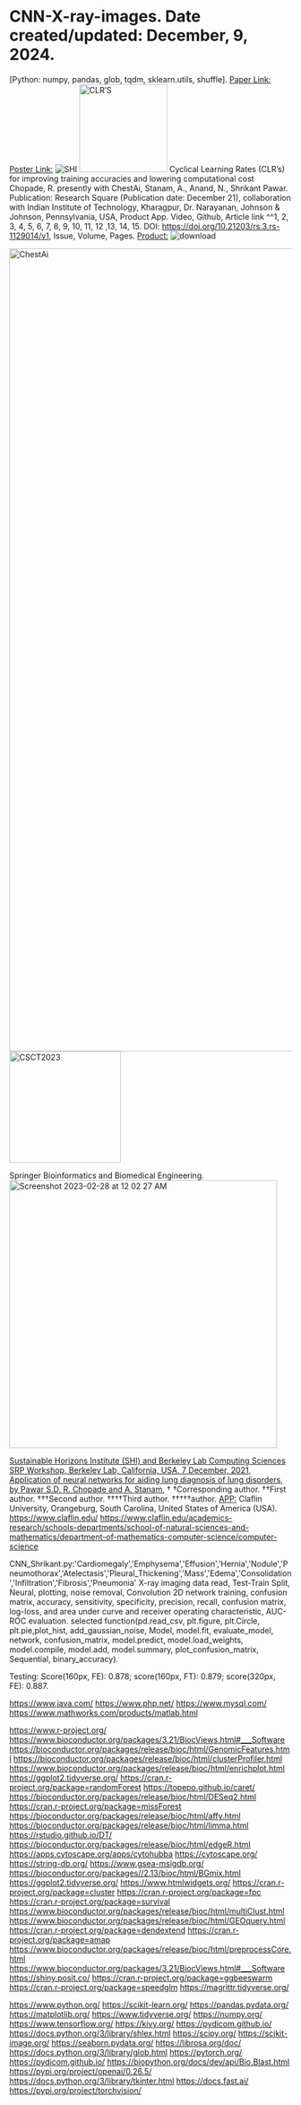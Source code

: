 # CNN-X-ray-images. Date created/updated: December, 9, 2024.
[Python: numpy, pandas, glob, tqdm, sklearn.utils, shuffle].
[Paper Link:](https://www.researchsquare.com/article/rs-1129014/v1)
[Poster Link:](https://www.claflin-computation.com/lab-journey?pgid=ktmii98q-a6104b66-064c-4cd4-bb24-0ccdc51caf10)
![SHI](https://github.com/spawar2/CNN-X-ray-images/assets/25118302/5f18aead-cc71-4b26-bb52-4e985d9f0f10)
<img width="157" alt="CLR’S" src="https://github.com/spawar2/CNN-X-ray-images/assets/25118302/198ba3ac-e0c4-4eec-85a3-4effbb4b223d">
Cyclical Learning Rates (CLR’s) for improving training accuracies and lowering computational cost Chopade, R. presently with ChestAi, Stanam, A., Anand, N., Shrikant Pawar. Publication: Research Square (Publication date: December 21), collaboration with Indian Institute of Technology, Kharagpur, Dr. Narayanan, Johnson & Johnson, Pennsylvania, USA, Product App. Video, Github, Article link ^^1, 2, 3, 4, 5, 6, 7, 8, 9, 10, 11, 12 ,13, 14, 15. DOI: https://doi.org/10.21203/rs.3.rs-1129014/v1, Issue, Volume, Pages.
[Product:](https://aws.amazon.com/marketplace/seller-profile?id=seller-b6otd3wry7lkk)
![download](https://github.com/user-attachments/assets/d0cf307d-91ee-44d6-b5dc-844a2685bdbf)

<img width="1433" alt="ChestAi" src="https://github.com/spawar2/CNN-X-ray-images/assets/25118302/7f7fea3f-5e64-47ca-ba30-d6366372cbda">
<img width="199" alt="CSCT2023" src="https://github.com/spawar2/CNN-X-ray-images/assets/25118302/a5ba2f6a-f989-4489-b0a4-8e0ce843dbed">

Springer Bioinformatics and Biomedical Engineering.
<img width="478" alt="Screenshot 2023-02-28 at 12 02 27 AM" src="https://user-images.githubusercontent.com/25118302/221759790-c962a7b7-42b6-426a-9ab7-92a6e4325937.png">

[Sustainable Horizons Institute (SHI) and Berkeley Lab Computing Sciences SRP Workshop, Berkeley Lab, California, USA, 7 December, 2021, Application of neural networks for aiding lung diagnosis of lung disorders, by Pawar S.D, R. Chopade and A. Stanam,](https://docs.google.com/presentation/d/1p4RRB2QZLeFBTxjjr_ZpzpGblMuqdyIC/edit#slide=id.p1)
†
†Corresponding author. ††First author. †††Second author. ††††Third author. †††††author.
[APP:](http://20.169.253.49:5001/login)
Claflin University, Orangeburg, South Carolina, United States of America (USA). 
https://www.claflin.edu/
https://www.claflin.edu/academics-research/schools-departments/school-of-natural-sciences-and-mathematics/department-of-mathematics-computer-science/computer-science

CNN_Shrikant.py:'Cardiomegaly','Emphysema','Effusion','Hernia','Nodule','Pneumothorax','Atelectasis','Pleural_Thickening','Mass','Edema','Consolidation','Infiltration','Fibrosis','Pneumonia' X-ray imaging data read, Test-Train Split, Neural, plotting, noise removal, Convolution 2D network training, confusion matrix, accuracy, sensitivity, specificity, precision, recall, confusion matrix, log-loss, and area under curve and receiver operating characteristic, AUC-ROC evaluation.
selected function(pd.read_csv, plt.figure, plt.Circle, plt.pie,plot_hist, add_gaussian_noise, Model, model.fit, evaluate_model, network, confusion_matrix, model.predict, model.load_weights, model.compile, model.add, model.summary, plot_confusion_matrix, Sequential, binary_accuracy).

Testing: Score(160px, FE): 0.878; score(160px, FT): 0.879; score(320px, FE): 0.887.

https://www.java.com/
https://www.php.net/
https://www.mysql.com/
https://www.mathworks.com/products/matlab.html

https://www.r-project.org/
https://www.bioconductor.org/packages/3.21/BiocViews.html#___Software
https://bioconductor.org/packages/release/bioc/html/GenomicFeatures.html
https://bioconductor.org/packages/release/bioc/html/clusterProfiler.html
https://www.bioconductor.org/packages/release/bioc/html/enrichplot.html
https://ggplot2.tidyverse.org/
https://cran.r-project.org/package=randomForest
https://topepo.github.io/caret/
https://bioconductor.org/packages/release/bioc/html/DESeq2.html
https://cran.r-project.org/package=missForest
https://bioconductor.org/packages/release/bioc/html/affy.html
https://bioconductor.org/packages/release/bioc/html/limma.html
https://rstudio.github.io/DT/
https://bioconductor.org/packages/release/bioc/html/edgeR.html
https://apps.cytoscape.org/apps/cytohubba
https://cytoscape.org/
https://string-db.org/
https://www.gsea-msigdb.org/
https://bioconductor.org/packages//2.13/bioc/html/BGmix.html
https://ggplot2.tidyverse.org/
https://www.htmlwidgets.org/
https://cran.r-project.org/package=cluster
https://cran.r-project.org/package=fpc
https://cran.r-project.org/package=survival
https://www.bioconductor.org/packages/release/bioc/html/multiClust.html
https://www.bioconductor.org/packages/release/bioc/html/GEOquery.html
https://cran.r-project.org/package=dendextend
https://cran.r-project.org/package=amap
https://www.bioconductor.org/packages/release/bioc/html/preprocessCore.html
https://www.bioconductor.org/packages/3.21/BiocViews.html#___Software
https://shiny.posit.co/
https://cran.r-project.org/package=ggbeeswarm
https://cran.r-project.org/package=speedglm
https://magrittr.tidyverse.org/

https://www.python.org/
https://scikit-learn.org/
https://pandas.pydata.org/
https://matplotlib.org/
https://www.tidyverse.org/
https://numpy.org/
https://www.tensorflow.org/
https://kivy.org/
https://pydicom.github.io/
https://docs.python.org/3/library/shlex.html
https://scipy.org/
https://scikit-image.org/
https://seaborn.pydata.org/
https://librosa.org/doc/
https://docs.python.org/3/library/glob.html
https://pytorch.org/
https://pydicom.github.io/
https://biopython.org/docs/dev/api/Bio.Blast.html
https://pypi.org/project/openai/0.26.5/
https://docs.python.org/3/library/tkinter.html
https://docs.fast.ai/
https://pypi.org/project/torchvision/
